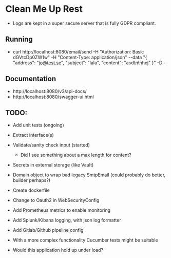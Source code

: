 
# Clean Me Up Rest

* Logs are kept in a super secure server that is fully GDPR compliant.

## Running

* curl http://localhost:8080/email/send -H "Authorization: Basic dGVtcDp0ZW1w" -H "Content-Type: application/json" --data "{ \"address\": \"jo@test.se\", \"subject\": \"lala\", \"content\": \"asd\n\nhej\" }" -D -

## Documentation

* http://localhost:8080/v3/api-docs/
* http://localhost:8080/swagger-ui.html

## TODO:
* Add unit tests (ongoing)
* Extract interface(s)
* Validate/sanity check input (started)
    * Did I see something about a max length for content?
* Secrets in external storage (like Vault)
* Domain object to wrap bad legacy SmtpEmail (could probably do better, builder perhaps?)
* Create dockerfile
* Change to Oauth2 in WebSecurityConfig

* Add Prometheus metrics to enable monitoring
* Add Splunk/Kibana logging, with json log formatter
* Add Gitlab/Github pipeline config

* With a more complex functionality Cucumber tests might be suitable

* Would this application hold up under load?
